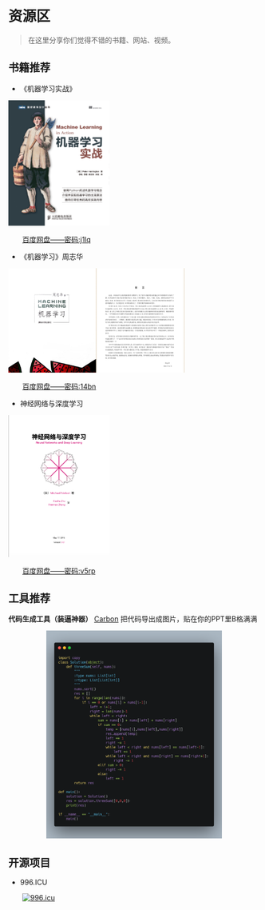 # 资源区
> 在这里分享你们觉得不错的书籍、网站、视频。

## 书籍推荐
* 《机器学习实战》

<div align = left> <img src='https://github.com/Peter-Huang0623/LeetCodeRepo/blob/master/Peter_Huang/Pics/机器学习实战.png' width='40%' height='40%'> </div> 

&emsp;&emsp;[百度网盘——密码:j1lq](https://pan.baidu.com/s/1QIgSabIRs8POVe8xriEujg)

* 《机器学习》周志华

<div align = left> <img src ='https://github.com/Peter-Huang0623/LeetCodeRepo/blob/master/Peter_Huang/Pics/151505f9lffalrqa8sqr91.png' width='70%' height='70%'> </div> 

&emsp;&emsp;[百度网盘——密码:14bn](https://pan.baidu.com/s/1Ix_f0soXnF3rsZnRw6ACig)

* 神经网络与深度学习

<div align = left> <img src='https://github.com/Peter-Huang0623/LeetCodeRepo/blob/master/Peter_Huang/Pics/神经网络与深度学习.png' width='40%' height='40%'> </div> 

&emsp;&emsp;[百度网盘——密码:v5rp](https://pan.baidu.com/s/14KeBezgHNKv6B1adXXXNbw)

## 工具推荐
**代码生成工具（装逼神器）**
[Carbon](https://carbon.now.sh/?bg=rgba(171%2C%20184%2C%20195%2C%201)&t=seti&wt=none&l=auto&ds=true&dsyoff=20px&dsblur=68px&wc=true&wa=true&pv=48px&ph=32px&ln=false&fm=Hack&fs=14px&lh=133%25&si=false&es=2x&wm=false)
把代码导出成图片，贴在你的PPT里B格满满

<div align = center> <img src = 'https://github.com/Peter-Huang0623/LeetCodeRepo/blob/master/Peter_Huang/Pics/code.png' width='70%' height='70%'> </div>

## 开源项目
* 996.ICU 

&emsp;&emsp;<a href="https://996.icu"><img src="https://img.shields.io/badge/link-996.icu-red.svg" alt="996.icu" /></a>
